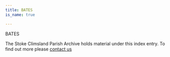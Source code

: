```yaml
---
title: BATES
is_name: true

---
```


BATES


The Stoke Climsland Parish Archive holds material under this index entry. To find out more please [contact us](/contact/)
